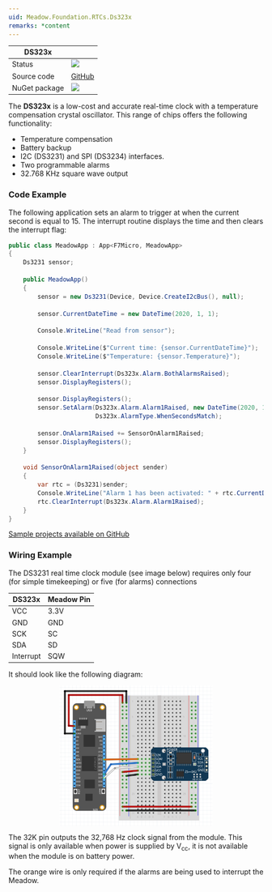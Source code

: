 ```yaml
---
uid: Meadow.Foundation.RTCs.Ds323x
remarks: *content
---
```


| DS323x        |               |
|---------------|---------------|
| Status        | <img src="https://img.shields.io/badge/Working-brightgreen" style="width: auto; height: -webkit-fill-available;" /> |
| Source code   | [GitHub](https://github.com/WildernessLabs/Meadow.Foundation/tree/master/Source/Meadow.Foundation.Peripherals/RTCs.DS323x) |
| NuGet package | <a href="https://www.nuget.org/packages/Meadow.Foundation.RTCs.Ds323x/" target="_blank"><img src="https://img.shields.io/nuget/v/Meadow.Foundation.RTCs.Ds323x.svg?label=Meadow.Foundation.RTCs.Ds323x" style="width: auto; height: -webkit-fill-available;" /></a> |

The **DS323x** is a low-cost and accurate real-time clock with a temperature compensation crystal oscillator. This range of chips offers the following functionality:

* Temperature compensation
* Battery backup
* I2C (DS3231) and SPI (DS3234) interfaces.
* Two programmable alarms
* 32.768 KHz square wave output

### Code Example

The following application sets an alarm to trigger at when the current second is equal to 15.  The interrupt routine displays the time and then clears the interrupt flag:

```csharp
public class MeadowApp : App<F7Micro, MeadowApp>
{
    Ds3231 sensor;

    public MeadowApp()
    {
        sensor = new Ds3231(Device, Device.CreateI2cBus(), null);

        sensor.CurrentDateTime = new DateTime(2020, 1, 1);

        Console.WriteLine("Read from sensor");

        Console.WriteLine($"Current time: {sensor.CurrentDateTime}");
        Console.WriteLine($"Temperature: {sensor.Temperature}");

        sensor.ClearInterrupt(Ds323x.Alarm.BothAlarmsRaised);
        sensor.DisplayRegisters();

        sensor.DisplayRegisters();
        sensor.SetAlarm(Ds323x.Alarm.Alarm1Raised, new DateTime(2020, 1, 1, 1, 0, 0),
                        Ds323x.AlarmType.WhenSecondsMatch);

        sensor.OnAlarm1Raised += SensorOnAlarm1Raised;
        sensor.DisplayRegisters();
    }

    void SensorOnAlarm1Raised(object sender)
    {
        var rtc = (Ds3231)sender;
        Console.WriteLine("Alarm 1 has been activated: " + rtc.CurrentDateTime.ToString("dd MMM yyyy HH:mm:ss"));
        rtc.ClearInterrupt(Ds323x.Alarm.Alarm1Raised);
    }
}
```
[Sample projects available on GitHub](https://github.com/WildernessLabs/Meadow.Foundation/tree/master/Source/Meadow.Foundation.Peripherals/RTCs.DS323x/Samples/) 

### Wiring Example

The DS3231 real time clock module (see image below) requires only four (for simple timekeeping) or five (for alarms) connections

| DS323x    | Meadow Pin |
|-----------|------------|
| VCC       | 3.3V       |
| GND       | GND        |
| SCK       | SC         |
| SDA       | SD         |
| Interrupt | SQW        |

It should look like the following diagram:

<img src="../../API_Assets/Meadow.Foundation.RTCs.DS323x/DS323x.svg" 
    style="width: 60%; display: block; margin-left: auto; margin-right: auto;" />

The 32K pin outputs the 32,768 Hz clock signal from the module.  This signal is only available when power is supplied by V<sub>cc</sub>, it is not available when the module is on battery power.

The orange wire is only required if the alarms are being used to interrupt the Meadow.